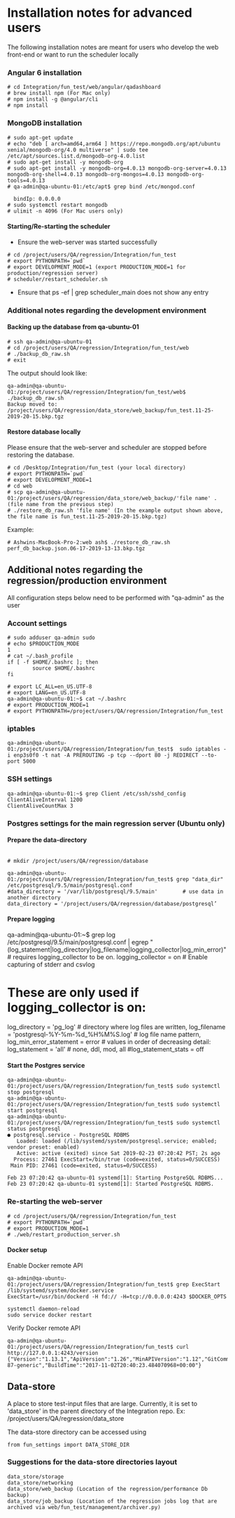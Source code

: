 # Installation notes for advanced users
The following installation notes are meant for users who develop the web front-end or want to run the scheduler locally

### Angular 6 installation
```
# cd Integration/fun_test/web/angular/qadashboard
# brew install npm (For Mac only)
# npm install -g @angular/cli
# npm install
```

### MongoDB installation
```
# sudo apt-get update
# echo "deb [ arch=amd64,arm64 ] https://repo.mongodb.org/apt/ubuntu xenial/mongodb-org/4.0 multiverse" | sudo tee /etc/apt/sources.list.d/mongodb-org-4.0.list
# sudo apt-get install -y mongodb-org
# sudo apt-get install -y mongodb-org=4.0.13 mongodb-org-server=4.0.13 mongodb-org-shell=4.0.13 mongodb-org-mongos=4.0.13 mongodb-org-tools=4.0.13
# qa-admin@qa-ubuntu-01:/etc/apt$ grep bind /etc/mongod.conf

  bindIp: 0.0.0.0
# sudo systemctl restart mongodb
# ulimit -n 4096 (For Mac users only)
```

#### Starting/Re-starting the scheduler
- Ensure the web-server was started successfully
~~~~
# cd /project/users/QA/regression/Integration/fun_test
# export PYTHONPATH=`pwd`
# export DEVELOPMENT_MODE=1 (export PRODUCTION_MODE=1 for production/regression server)
# scheduler/restart_scheduler.sh
~~~~
- Ensure that ps -ef | grep scheduler_main does not show any entry

### Additional notes regarding the development environment
#### Backing up the database from qa-ubuntu-01
~~~~
# ssh qa-admin@qa-ubuntu-01
# cd /project/users/QA/regression/Integration/fun_test/web
# ./backup_db_raw.sh
# exit
~~~~
The output should look like:
~~~~
qa-admin@qa-ubuntu-01:/project/users/QA/regression/Integration/fun_test/web$ ./backup_db_raw.sh
Backup moved to: /project/users/QA/regression/data_store/web_backup/fun_test.11-25-2019-20-15.bkp.tgz
~~~~

#### Restore database locally
Please ensure that the web-server and scheduler are stopped before restoring the database.
~~~~
# cd /Desktop/Integration/fun_test (your local directory)
# export PYTHONPATH=`pwd`
# export DEVELOPMENT_MODE=1
# cd web
# scp qa-admin@qa-ubuntu-01:/project/users/QA/regression/data_store/web_backup/'file name' . (file name from the previous step)
# ./restore_db_raw.sh 'file name' (In the example output shown above, the file name is fun_test.11-25-2019-20-15.bkp.tgz)
~~~~
Example:
~~~~
# Ashwins-MacBook-Pro-2:web ash$ ./restore_db_raw.sh perf_db_backup.json.06-17-2019-13-13.bkp.tgz
~~~~


## Additional notes regarding the regression/production environment
All configuration steps below need to be performed with "qa-admin" as the user

### Account settings
~~~~
# sudo adduser qa-admin sudo
# echo $PRODUCTION_MODE
1
# cat ~/.bash_profile
if [ -f $HOME/.bashrc ]; then
        source $HOME/.bashrc
fi

# export LC_ALL=en_US.UTF-8
# export LANG=en_US.UTF-8
qa-admin@qa-ubuntu-01:~$ cat ~/.bashrc
# export PRODUCTION_MODE=1
# export PYTHONPATH=/project/users/QA/regression/Integration/fun_test
~~~~

### iptables
~~~~
qa-admin@qa-ubuntu-01:/project/users/QA/regression/Integration/fun_test$  sudo iptables -i enp3s0f0 -t nat -A PREROUTING -p tcp --dport 80 -j REDIRECT --to-port 5000
~~~~

### SSH settings
~~~~
qa-admin@qa-ubuntu-01:~$ grep Client /etc/ssh/sshd_config
ClientAliveInterval 1200
ClientAliveCountMax 3
~~~~


### Postgres settings for the main regression server (Ubuntu only)
#### Prepare the data-directory
~~~~

# mkdir /project/users/QA/regression/database

qa-admin@qa-ubuntu-01:/project/users/QA/regression/Integration/fun_test$ grep "data_dir"   /etc/postgresql/9.5/main/postgresql.conf
#data_directory = '/var/lib/postgresql/9.5/main'		# use data in another directory
data_directory = '/project/users/QA/regression/database/postgresql’
~~~~

#### Prepare logging
qa-admin@qa-ubuntu-01:~$ grep log /etc/postgresql/9.5/main/postgresql.conf | egrep "(log_statement|log_directory|log_filename|logging_collector|log_min_error)"
					# requires logging_collector to be on.
logging_collector = on		# Enable capturing of stderr and csvlog
# These are only used if logging_collector is on:
log_directory = 'pg_log'		# directory where log files are written,
log_filename = 'postgresql-%Y-%m-%d_%H%M%S.log'	# log file name pattern,
log_min_error_statement = error	# values in order of decreasing detail:
log_statement = 'all'			# none, ddl, mod, all
#log_statement_stats = off


#### Start the Postgres service
~~~~
qa-admin@qa-ubuntu-01:/project/users/QA/regression/Integration/fun_test$ sudo systemctl stop postgresql
qa-admin@qa-ubuntu-01:/project/users/QA/regression/Integration/fun_test$ sudo systemctl start postgresql
qa-admin@qa-ubuntu-01:/project/users/QA/regression/Integration/fun_test$ sudo systemctl status postgresql
● postgresql.service - PostgreSQL RDBMS
   Loaded: loaded (/lib/systemd/system/postgresql.service; enabled; vendor preset: enabled)
   Active: active (exited) since Sat 2019-02-23 07:20:42 PST; 2s ago
  Process: 27461 ExecStart=/bin/true (code=exited, status=0/SUCCESS)
 Main PID: 27461 (code=exited, status=0/SUCCESS)

Feb 23 07:20:42 qa-ubuntu-01 systemd[1]: Starting PostgreSQL RDBMS...
Feb 23 07:20:42 qa-ubuntu-01 systemd[1]: Started PostgreSQL RDBMS.
~~~~




### Re-starting the web-server
~~~~
# cd /project/users/QA/regression/Integration/fun_test
# export PYTHONPATH=`pwd`
# export PRODUCTION_MODE=1
# ./web/restart_production_server.sh
~~~~


#### Docker setup
Enable Docker remote API
~~~~
qa-admin@qa-ubuntu-01:/project/users/QA/regression/Integration/fun_test$ grep ExecStart /lib/systemd/system/docker.service
ExecStart=/usr/bin/dockerd -H fd:// -H=tcp://0.0.0.0:4243 $DOCKER_OPTS

systemctl daemon-reload
sudo service docker restart
~~~~
Verify Docker remote API
~~~~
qa-admin@qa-ubuntu-01:/project/users/QA/regression/Integration/fun_test$ curl http://127.0.0.1:4243/version
{"Version":"1.13.1","ApiVersion":"1.26","MinAPIVersion":"1.12","GitCommit":"092cba3","GoVersion":"go1.6.2","Os":"linux","Arch":"amd64","KernelVersion":"4.4.0-87-generic","BuildTime":"2017-11-02T20:40:23.484070968+00:00"}
~~~~


## Data-store

A place to store test-input files that are large.
Currently, it is set to 'data_store' in the parent directory of the Integration repo.
Ex: /project/users/QA/regression/data_store

The data-store directory can be accessed using
```
from fun_settings import DATA_STORE_DIR
```
### Suggestions for the data-store directories layout

```
data_store/storage
data_store/networking
data_store/web_backup (Location of the regression/performance Db backup)
data_store/job_backup (Location of the regression jobs log that are archived via web/fun_test/management/archiver.py)
```

